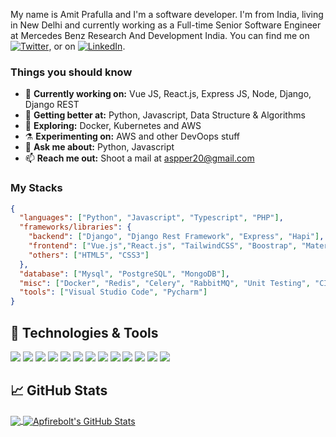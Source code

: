 My name is Amit Prafulla and I'm a software developer. I'm from India, living in New Delhi and currently working as a Full-time Senior Software Engineer at Mercedes Benz Research And Development India. You can find me on [![Twitter][1.2]][1], or on [![LinkedIn][3.2]][3].

### Things you should know

- 🔭 <b>Currently working on:</b> Vue JS, React.js, Express JS, Node, Django, Django REST
- 🌱 <b>Getting better at:</b> Python, Javascript, Data Structure & Algorithms
- 🤔 <b>Exploring:</b> Docker, Kubernetes and AWS
- ⚗️ <b>Experimenting on:</b> AWS and other DevOops stuff
- 💬 <b>Ask me about:</b> Python, Javascript
- 📫 <b>Reach me out:</b> Shoot a mail at <a href="mailto:aspper20@gmail.com" target="_blank">aspper20@gmail.com</a>

### My Stacks

```json
{
  "languages": ["Python", "Javascript", "Typescript", "PHP"],
  "frameworks/libraries": {
    "backend": ["Django", "Django Rest Framework", "Express", "Hapi"],
    "frontend": ["Vue.js","React.js", "TailwindCSS", "Boostrap", "Material UI", "Jquery"],
    "others": ["HTML5", "CSS3"]
  },
  "database": ["Mysql", "PostgreSQL", "MongoDB"],
  "misc": ["Docker", "Redis", "Celery", "RabbitMQ", "Unit Testing", "CI/CD"],
  "tools": ["Visual Studio Code", "Pycharm"]
}
```

## 🔧 Technologies & Tools

![](https://img.shields.io/badge/OS-Linux-informational?style=flat&logo=linux&logoColor=white&color=2bbc8a)
![](https://img.shields.io/badge/Editor-IntelliJ_IDEA-informational?style=flat&logo=intellij-idea&logoColor=white&color=2bbc8a)
![](https://img.shields.io/badge/Code-Python-informational?style=flat&logo=python&logoColor=white&color=2bbc8a)
![](https://img.shields.io/badge/Code-JavaScript-informational?style=flat&logo=javascript&logoColor=white&color=2bbc8a)
![](https://img.shields.io/badge/Code-React-informational?style=flat&logo=react&logoColor=white&color=2bbc8a)
![](https://img.shields.io/badge/Code-Django-informational?style=flat&logo=django&logoColor=white&color=2bbc8a)
![](https://img.shields.io/badge/Code-HTML5-informational?style=flat&logo=html5&logoColor=white&color=2bbc8a)
![](https://img.shields.io/badge/Code-Css-informational?style=flat&logo=css3&logoColor=white&color=2bbc8a)
![](https://img.shields.io/badge/Shell-Bash-informational?style=flat&logo=gnu-bash&logoColor=white&color=2bbc8a)
![](https://img.shields.io/badge/Tools-PostgreSQL-informational?style=flat&logo=postgresql&logoColor=white&color=2bbc8a)
![](https://img.shields.io/badge/Tools-Mysql-informational?style=flat&logo=mysql&logoColor=white&color=2bbc8a)
![](https://img.shields.io/badge/Tools-Docker-informational?style=flat&logo=docker&logoColor=white&color=2bbc8a)
![](https://img.shields.io/badge/Cloud-Digital_Ocean-informational?style=flat&logo=digitalocean&logoColor=white&color=2bbc8a)

## &#x1f4c8; GitHub Stats

<a href="https://github.com/apfirebolt">
  <img align="center" src="https://github-readme-stats.vercel.app/api/top-langs/?username=apfirebolt&hide=dockerfile,css&title_color=ffffff&text_color=c9cacc&icon_color=2bbc8a&bg_color=1d1f21" />
</a>
<a href="https://github.com/apfirebolt">
  <img align="center" src="https://github-readme-stats.vercel.app/api?username=apfirebolt&show_icons=true&line_height=27&count_private=true&title_color=ffffff&text_color=c9cacc&icon_color=2bbc8a&bg_color=1d1f21" alt="Apfirebolt's GitHub Stats" />
</a>

<!-- links to social media icons -->

<!-- icons with padding -->

[1.1]: http://i.imgur.com/tXSoThF.png "twitter icon with padding"
[2.1]: http://i.imgur.com/0o48UoR.png "github icon with padding"

<!-- icons without padding -->

[1.2]: https://i.imgur.com/wWzX9uB.png "twitter icon without padding"
[2.2]: https://i.imgur.com/9I6NRUm.png "github icon without padding"
[3.2]: https://i.imgur.com/dgXzJ9j.png "LinkedIn icon without padding"

<!-- links to your social media accounts -->

[1]: https://twitter.com/amitprafull
[2]: https://github.com/apfirebolt
[3]: https://www.linkedin.com/in/amit-prafulla-276b6bb4/
